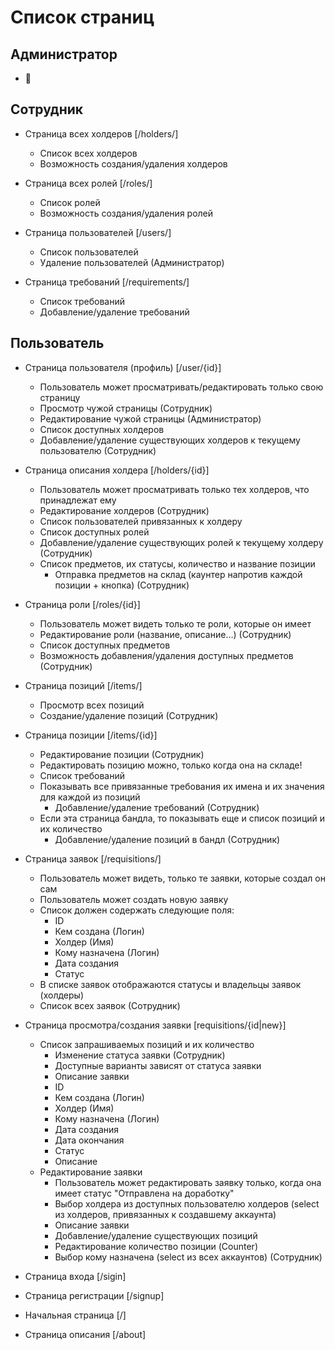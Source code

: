 # Список страниц

## Администратор

* 🍌

## Сотрудник

* Страница всех холдеров [/holders/]
  * Список всех холдеров
  * Возможность создания/удаления холдеров

* Страница всех ролей [/roles/]
  * Список ролей
  * Возможность создания/удаления ролей

* Страница пользователей [/users/]
  * Список пользователей
  * Удаление пользователей (Администратор)

* Страница требований [/requirements/]
  * Список требований
  * Добавление/удаление требований

## Пользователь

* Страница пользователя (профиль) [/user/{id}]
  * Пользователь может просматривать/редактировать только свою страницу
  * Просмотр чужой страницы (Сотрудник)
  * Редактирование чужой страницы (Администратор)
  * Список доступных холдеров
  * Добавление/удаление существующих холдеров к текущему пользователю (Сотрудник)

* Страница описания холдера [/holders/{id}]
  * Пользователь может просматривать только тех холдеров, что принадлежат ему
  * Редактирование холдеров (Сотрудник)
  * Список пользователей привязанных к холдеру
  * Список доступных ролей
  * Добавление/удаление существующих ролей к текущему холдеру (Сотрудник)
  * Список предметов, их статусы, количество и название позиции
    * Отправка предметов на склад (каунтер напротив каждой позиции + кнопка) (Сотрудник)

* Страница роли [/roles/{id}]
  * Пользователь может видеть только те роли, которые он имеет
  * Редактирование роли (название, описание...) (Сотрудник)
  * Список доступных предметов
  * Возможность добавления/удаления доступных предметов (Сотрудник)

* Страница позиций [/items/]
  * Просмотр всех позиций
  * Создание/удаление позиций (Сотрудник)

* Страница позиции [/items/{id}]
  * Редактирование позиции (Сотрудник)
  * Редактировать позицию можно, только когда она на складе!
  * Список требований
  * Показывать все привязанные требования их имена и их значения для каждой из позиций
    * Добавление/удаление требований (Сотрудник)
  * Если эта страница бандла, то показывать еще и список позиций и их количество
    * Добавление/удаление позиций в бандл (Сотрудник)

* Страница заявок [/requisitions/]
  * Пользователь может видеть, только те заявки, которые создал он сам
  * Пользователь может создать новую заявку
  * Список должен содержать следующие поля:
    * ID
    * Кем создана (Логин)
    * Холдер (Имя)
    * Кому назначена (Логин)
    * Дата создания
    * Статус
  * В списке заявок отображаются статусы и владельцы заявок (холдеры)
  * Список всех заявок (Сотрудник)

* Страница просмотра/создания заявки [requisitions/{id|new}]
  * Список запрашиваемых позиций и их количество
    * Изменение статуса заявки (Сотрудник)
    * Доступные варианты зависят от статуса заявки
    * Описание заявки
    * ID
    * Кем создана (Логин)
    * Холдер (Имя)
    * Кому назначена (Логин)
    * Дата создания
    * Дата окончания
    * Статус
    * Описание
  * Редактирование заявки
    * Пользователь может редактировать заявку только, когда она имеет статус "Отправлена на доработку"
    * Выбор холдера из доступных пользователю холдеров (select из холдеров, привязанных к создавшему аккаунта)
    * Описание заявки
    * Добавление/удаление существующих позиций
    * Редактирование количество позиции (Counter)
    * Выбор кому назначена (select из всех аккаунтов) (Сотрудник)

* Страница входа [/sigin]

* Страница регистрации [/signup]

* Начальная страница [/]

* Страница описания [/about]
